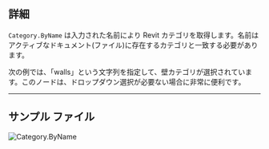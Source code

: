 ## 詳細
`Category.ByName` は入力された名前により Revit カテゴリを取得します。名前はアクティブなドキュメント(ファイル)に存在するカテゴリと一致する必要があります。

次の例では、「walls」という文字列を指定して、壁カテゴリが選択されています。このノードは、ドロップダウン選択が必要ない場合に非常に便利です。
___
## サンプル ファイル

![Category.ByName](./Revit.Elements.Category.ByName_img.jpg)
